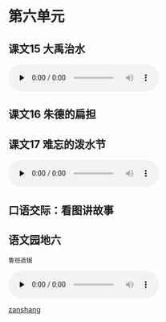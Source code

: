 # 第六单元

## 课文15 大禹治水

<audio class="myaudio" controls="" preload="none"><source src="//cnvod.cnr.cn/audio2017/ondemand/media/1100/201805/5AF56D67-26EC-4EF2-8CB3-2E460A141C1A_2018-05-1118_02_57_0.m4a"></audio>

<Ebook grade="xxyw2a" :pages="71" :paged="73" ></Ebook> 


## 课文16 朱德的扁担

<Ebook grade="xxyw2a" :pages="74" :paged="75" ></Ebook> 


## 课文17 难忘的泼水节

<audio class="myaudio" controls="" preload="none"><source src="//cnvod.cnr.cn/audio2017/ondemand/media/1100/201805/5AF56D67-57F8-4D5B-933D-2E460A141C1A_2018-05-1117_49_00_0.m4a"></audio>

<Ebook grade="xxyw2a" :pages="76" :paged="78" ></Ebook> 


## 口语交际：看图讲故事

<Ebook grade="xxyw2a" :pages="79" :paged="79" ></Ebook> 


## 语文园地六

<Ebook grade="xxyw2a" :pages="80" :paged="82" ></Ebook> 

`鲁班造锯`

<audio class="myaudio" controls="" preload="none"><source src="//cnvod.cnr.cn/audio2017/ondemand/media/1100/201812/5C09FBD7-D638-4E25-8EC5-4FC60A141C1A_2018-12-0712_52_56_0.m4a"></audio>


[zanshang](../res/zanshang.md ':include')